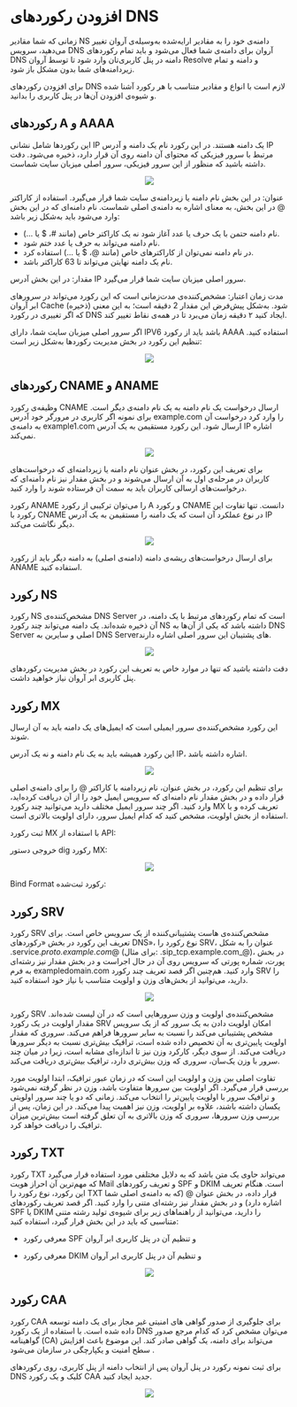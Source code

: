 # افزودن رکوردهای DNS
زمانی که شما مقادیر NS دامنه‌ی خود را به مقادیر ارایه‌شده به‌وسیله‌ی آروان تغییر می‌دهید، سرویس DNS آروان برای دامنه‌ی شما فعال می‌شود و باید تمام رکوردهای DNS دامنه در پنل کاربری‌تان وارد شود تا توسط آروان Resolve و دامنه و تمام زیردامنه‌های شما بدون مشکل باز شود.


برای افزودن رکوردهای DNS لازم است با انواع و مقادیر متناسب با هر رکورد آشنا شده و شیوه‌ی افزودن آن‌ها در پنل کاربری را بدانید.


## رکوردهای A و AAAA
این رکوردها شامل نشانی IP یک دامنه هستند. در این رکورد نام یک دامنه و آدرس IP مرتبط با سرور فیزیکی که محتوای آن دامنه روی آن قرار دارد، ذخیره می‌شود. دقت داشته باشید که منظور از این سرور فیزیکی، سرور اصلی میزبان سایت شماست.

<p align="center"><img src="/docs/assets/img/dns_records_add/a.png"></p>

عنوان: در این بخش نام دامنه‌ یا زیردامنه‌ی سایت شما قرار می‌گیرد. استفاده از کاراکتر @ در این بخش، به معنای اشاره به دامنه‌ی اصلی شماست. نام دامنه‌ای که در این بخش وارد می‌شود باید به‌شکل زیر باشد:


- نام دامنه حتمن با یک حرف یا عدد آغاز شود نه یک کاراکتر خاص (مانند #، $ یا ...).
- نام دامنه می‌تواند به حرف یا عدد ختم شود.
- در نام دامنه نمی‌توان از کاراکترهای خاص (مانند @، $ یا ...) استفاده کرد.
- نام یک دامنه نهایتن می‌تواند تا 63 کاراکتر باشد.

مقدار: در این بخش آدرس IP سرور اصلی میزبان سایت شما قرار می‌گیرد.


مدت‌ زمان اعتبار: مشخص‌کننده‌ی مدت‌زمانی است که این رکورد می‌تواند در سرورهای‌ ابر آروان Cache (ذخیره) شود. به‌شکل پیش‌فرض این مقدار 2 دقیقه است؛ به این معنی که اگر تغییری در رکورد DNS ایجاد کنید ۲ دقیقه زمان می‌برد تا در همه‌ی نقاط تغییر کند.

اگر سرور اصلی میزبان سایت شما، دارای IPV6 باشد باید از رکورد AAAA استفاده کنید. تنظیم این رکورد در بخش مدیریت رکوردها به‌شکل زیر است:

<p align="center"><img src="/docs/assets/img/dns_records_add/aaaa.png"></p>

## رکوردهای CNAME و ANAME

وظیفه‌ی رکورد CNAME ارسال درخواست یک نام دامنه به یک نام دامنه‌ی دیگر است. برای نمونه اگر کاربری در مرورگر خود آدرس example.com را وارد کرد درخواست آن به دامنه‌ی example1.com ارسال شود. این رکورد مستقیمن به یک آدرس IP اشاره نمی‌کند.

<p align="center"><img src="/docs/assets/img/dns_records_add/cname.png"></p>

برای تعریف این رکورد، در بخش عنوان نام دامنه‌ یا زیردامنه‌ای که درخواست‌های کاربران در مرحله‌ی اول به آن ارسال می‌شوند و در بخش مقدار نیز نام دامنه‌ای که درخواست‌های ارسالی کاربران باید به سمت آن فرستاده شوند را وارد کنید.

رکورد ANAME را می‌توان ترکیبی از رکورد A و رکورد CNAME دانست. تنها تفاوت این رکورد با CNAME در نوع عملکرد آن است که یک دامنه را مستقیمن به یک آدرس IP دیگر نگاشت می‌کند.

<p align="center"><img src="/docs/assets/img/dns_records_add/aname.png"></p>

برای ارسال درخواست‌های ریشه‌ی دامنه (دامنه‌ی اصلی) به دامنه دیگر باید از رکورد ANAME استفاده کنید.

## رکورد NS

رکورد NS مشخص‌کننده‌ی DNS Server است که تمام رکوردهای مرتبط با یک دامنه، در آن ذخیره شده‌اند. یک دامنه می‌تواند چند رکورد NS داشته باشد که یکی از آن‌ها به DNS Server اصلی و سایرین به DNS Serverهای پشتیبان این سرور اصلی اشاره دارند.

<p align="center"><img src="/docs/assets/img/dns_records_add/ns.png"></p>

دقت داشته باشید که تنها در موارد خاص به تعریف این رکورد در بخش مدیریت رکوردهای پنل کاربری ابر آروان نیاز خواهید داشت.

## رکورد MX

این رکورد مشخص‌کننده‌ی سرور ایمیلی است که ایمیل‌های یک دامنه باید به آن ارسال شوند.

این رکورد همیشه باید به یک نام دامنه و نه یک آدرس IP، اشاره داشته باشد.

<p align="center"><img src="/docs/assets/img/dns_records_add/mx.png"></p>

برای تنظیم این رکورد، در بخش عنوان، نام زیردامنه یا کاراکتر @ را برای دامنه‌ی اصلی قرار داده و در بخش مقدار نام دامنه‌ای که سرویس ایمیل خود را از آن دریافت کرده‌اید، وارد کنید. اگر چند سرور ایمیل مختلف دارید می‌توانید چند رکورد MX تعریف کرده و با استفاده از بخش اولویت، مشخص کنید که کدام ایمیل سرور، دارای اولویت بالاتری است.

ثبت رکورد MX با استفاده از API:

خروجی دستور dig رکورد MX:

<p align="center"><img src="/docs/assets/img/dns_records_add/digmx.png"></p>

Bind Format رکورد ثبت‌شده:

## رکورد SRV

رکورد SRV مشخص‌کننده‌ی هاست پشتیبانی‌کننده از یک سرویس خاص است. برای تعریف این رکورد در بخش «رکوردهای DNS»، نوع رکورد را SRV، عنوان را به شکل .service._proto.example.com_@ (برای مثال: .sip_tcp.example.com_@)، در بخش پورت، شماره پورتی که سرویس روی آن در حال اجراست و در بخش مقدار نیز رشته‌ای به فرم exampledomain.com وارد کنید. هم‌چنین اگر قصد تعریف چند رکورد SRV را دارید، می‌توانید از بخش‌های وزن و اولویت متناسب با نیاز خود استفاده کنید.

<p align="center"><img src="/docs/assets/img/dns_records_add/srv.png"></p>

رکورد SRV مشخص‌کننده‌ی اولویت و وزن سرورهایی است که در آن لیست شده‌اند. مقدار اولویت در یک رکورد SRV امکان اولویت دادن به یک سرور که از یک سرویس مشخص پشتیبانی می‌کند را نسبت به سایر سرورها فراهم می‌کند. سروری که مقدار اولویت پایین‌تری به آن تخصیص داده شده است، ترافیک بیش‌تری نسبت به دیگر سرورها دریافت می‌کند. از سوی دیگر، کارکرد وزن نیز تا اندازه‌ای مشابه است، زیرا در میان چند سرور با وزن یک‌سان، سروری که وزن بیش‌تری دارد، ترافیک بیش‌تری دریافت می‌کند.

تفاوت اصلی بین وزن و اولویت این است که در زمان عبور ترافیک، ابتدا اولویت مورد بررسی قرار می‌گیرد. اگر اولویت بین‌ سرورها متفاوت باشد، وزن در نظر گرفته نمی‌شود و ترافیک سرور با اولویت پایین‌تر را انتخاب می‌کند. زمانی که دو یا چند سرور اولویتی یکسان داشته باشند، علاوه بر اولویت، وزن نیز اهمیت پیدا می‌کند. در این زمان، پس از بررسی وزن سرورها، سروری که وزن بالاتری به آن تعلق گرفته است بیش‌ترین میزان ترافیک را دریافت خواهد کرد.

## رکورد TXT

رکورد TXT می‌تواند حاوی یک متن باشد که به دلایل مختلفی مورد استفاده قرار می‌گیرد که مهم‌ترین آن احراز هویت Mail و تعریف رکوردهای SPF و DKIM است. هنگام تعریف این رکورد، نوع رکورد را TXT قرار داده، در بخش عنوان @ (که به دامنه‌ی اصلی شما اشاره دارد) و در بخش مقدار نیز رشته‌ای متنی را وارد کنید. اگر قصد تعریف رکوردهای SPF یا DKIM را دارید، می‌توانید از راهنماهای زیر برای شیوه‌ی تولید رشته‌ متنی متناسبی که باید در این بخش قرار گیرد، استفاده کنید:

- معرفی رکورد SPF و تنظیم آن در پنل کاربری ابر آروان

- معرفی رکورد DKIM و تنظیم آن در پنل کاربری ابر آروان
<p align="center"><img src="/docs/assets/img/dns_records_add/txt.png"></p>

## رکورد CAA

رکورد CAA برای جلوگیری از صدور گواهی های امنیتی غیر مجاز برای یک دامنه توسعه داده شده است. با استفاده از یک رکورد DNS می‌توان مشخص کرد که کدام مرجع صدور گواهینامه (CA) می‌تواند برای دامنه‌‌، یک گواهی صادر کند. این موضوع باعث افزایش سطح امنیت و یکپارچگی در سازمان می‌شود .


برای ثبت نمونه رکورد در پنل آروان پس از انتخاب دامنه از پنل کاربری، روی رکوردهای DNS کلیک و یک رکورد CAA جدید ایجاد کنید.

<p align="center"><img src="/docs/assets/img/dns_records_add/caa.png"></p>
